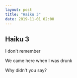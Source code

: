 ```yaml
---
layout: post
title: "Haiku 3"
date: 2019-11-01 02:00
---
```

Haiku 3
-
I don't remember

We came here when I was drunk

Why didn't you say?
